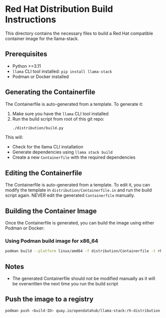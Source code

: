 # Red Hat Distribution Build Instructions

This directory contains the necessary files to build a Red Hat compatible container image for the llama-stack.

## Prerequisites

- Python >=3.11
- `llama` CLI tool installed: `pip install llama-stack`
- Podman or Docker installed

## Generating the Containerfile

The Containerfile is auto-generated from a template. To generate it:

1. Make sure you have the `llama` CLI tool installed
2. Run the build script from root of this git repo:
   ```bash
   ./distribution/build.py
   ```

This will:
- Check for the llama CLI installation
- Generate dependencies using `llama stack build`
- Create a new `Containerfile` with the required dependencies

## Editing the Containerfile

The Containerfile is auto-generated from a template. To edit it, you can modify the template in `distribution/Containerfile.in` and run the build script again.
NEVER edit the generated `Containerfile` manually.

## Building the Container Image

Once the Containerfile is generated, you can build the image using either Podman or Docker:

### Using Podman build image for x86_64
```bash
podman build --platform linux/amd64 -f distribution/Containerfile -t rh .
```

## Notes

- The generated Containerfile should not be modified manually as it will be overwritten the next time you run the build script

## Push the image to a registry

```bash
podman push <build-ID> quay.io/opendatahub/llama-stack:rh-distribution
```
